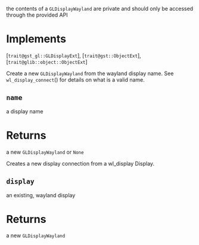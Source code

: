 <!-- file * -->
<!-- struct GLDisplayWayland -->
the contents of a `GLDisplayWayland` are private and should only be accessed
through the provided API

# Implements

[`trait@gst_gl::GLDisplayExt`], [`trait@gst::ObjectExt`], [`trait@glib::object::ObjectExt`]
<!-- impl GLDisplayWayland::fn new -->
Create a new `GLDisplayWayland` from the wayland display name. See `wl_display_connect`()
for details on what is a valid name.
## `name`
a display name

# Returns

a new `GLDisplayWayland` or `None`
<!-- impl GLDisplayWayland::fn with_display -->
Creates a new display connection from a wl_display Display.
## `display`
an existing, wayland display

# Returns

a new `GLDisplayWayland`
